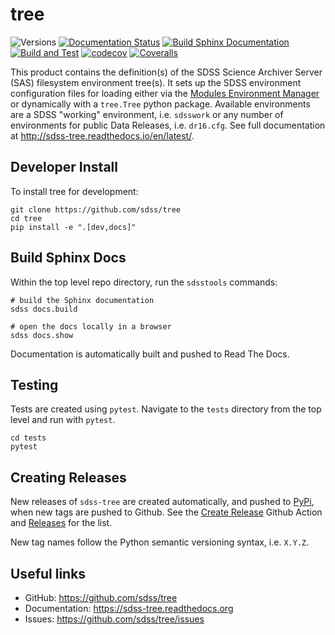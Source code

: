 # tree

![Versions](https://img.shields.io/badge/python->3.7-blue)
[![Documentation Status](https://readthedocs.org/projects/sdss-tree/badge/?version=latest)](https://sdss-tree.readthedocs.io/en/latest/?badge=latest)
[![Build Sphinx Documentation](https://github.com/sdss/tree/actions/workflows/sphinxbuild.yml/badge.svg)](https://github.com/sdss/tree/actions/workflows/sphinxbuild.yml)
[![Build and Test](https://github.com/sdss/tree/actions/workflows/build.yml/badge.svg)](https://github.com/sdss/tree/actions/workflows/build.yml)
[![codecov](https://codecov.io/gh/sdss/tree/branch/master/graph/badge.svg)](https://codecov.io/gh/sdss/tree)
[![Coveralls](https://coveralls.io/repos/github/sdss/tree/badge.svg)](https://coveralls.io/github/sdss/tree)

This product contains the definition(s) of the SDSS Science Archiver Server (SAS) filesystem environment tree(s).  It
sets up the SDSS environment configuration files for loading either via the [Modules Environment Manager](http://modules.sourceforge.net/) or dynamically with a ``tree.Tree`` python package.  Available environments are a SDSS "working" environment, i.e. ``sdsswork`` or any number of environments for public Data
Releases, i.e. ``dr16.cfg``.  See full documentation at http://sdss-tree.readthedocs.io/en/latest/.


## Developer Install

To install tree for development:

```
git clone https://github.com/sdss/tree
cd tree
pip install -e ".[dev,docs]"
```

## Build Sphinx Docs

Within the top level repo directory, run the `sdsstools` commands:
```
# build the Sphinx documentation
sdss docs.build

# open the docs locally in a browser
sdss docs.show
```
Documentation is automatically built and pushed to Read The Docs.

## Testing
Tests are created using `pytest`.  Navigate to the `tests` directory from the top level and run with `pytest`.
```
cd tests
pytest
```

## Creating Releases

New releases of `sdss-tree` are created automatically, and pushed to [PyPi](https://pypi.org/project/sdss-tree/), when new tags are pushed to Github.  See the [Create Release](.github/workflows/release.yml) Github Action and [Releases](https://github.com/sdss/tree/releases) for the list.

New tag names follow the Python semantic versioning syntax, i.e. `X.Y.Z`.


## Useful links

- GitHub: https://github.com/sdss/tree
- Documentation: https://sdss-tree.readthedocs.org
- Issues: https://github.com/sdss/tree/issues



